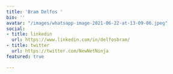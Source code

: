 ```yaml
---
title: 'Bram Delfos '
bio: ''
avatar: "/images/whatsapp-image-2021-06-22-at-13-09-06.jpeg"
social:
- title: linkedin
  url: https://www.linkedin.com/in/delfosbram/
- title: twitter
  url: https://twitter.com/NewNetNinja
featured: true

---
```

